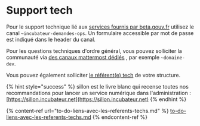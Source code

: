# Support tech

Pour le support technique lié aux [services fournis par beta.gouv.fr](broken-reference) utilisez le canal `~incubateur-demandes-ops`. Un formulaire accessible par mot de passe est indiqué dans le header du canal.

Pour les questions techniques d'ordre général, vous pouvez solliciter la communauté via [des canaux mattermost dédiés](../../../les-outils-de-la-communaute/mattermost/canaux-recommandes.md) , par exemple `~domaine-dev`.

Vous pouvez également solliciter [le référent(e) tech](to-do-liens-avec-les-referents-techs.md) de votre structure.

{% hint style="success" %}
sillon est le livre blanc qui recense toutes nos recommandations pour lancer un service numérique dans l'administration : [https://sillon.incubateur.net](https://sillon.incubateur.net)
{% endhint %}

{% content-ref url="to-do-liens-avec-les-referents-techs.md" %}
[to-do-liens-avec-les-referents-techs.md](to-do-liens-avec-les-referents-techs.md)
{% endcontent-ref %}
